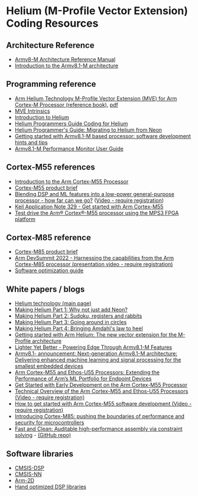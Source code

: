 # Helium (M-Profile Vector Extension) Coding Resources

## Architecture Reference

- [Armv8-M Architecture Reference Manual](https://developer.arm.com/documentation/ddi0553/latest/)
- [Introduction to the Armv8.1-M architecture](https://armkeil.blob.core.windows.net/developer/Files/pdf/white-paper/introduction-to-armv8-1-m-architecture.pdf)

## Programming reference

- [Arm Helium Technology M-Profile Vector Extension (MVE) for Arm Cortex-M Processor (reference book)](https://www.arm.com/resources/ebook/helium-mve-reference-book), [pdf](https://github.com/arm-university/Arm-Helium-Technology/blob/main/HeliumTechnology_referencebook.pdf)
- [MVE Intrinsics](https://developer.arm.com/architectures/instruction-sets/intrinsics/#f:@navigationhierarchiessimdisa=[Helium])
- [Introduction to Helium](https://developer.arm.com/documentation/102102/0103/?lang=en)
- [Helium Programmers Guide Coding for Helium](https://developer.arm.com/documentation/102095/0101/?lang=en)
- [Helium Programmer's Guide: Migrating to Helium from Neon](https://developer.arm.com/documentation/102107a/0100/?lang=en)
- [Getting started with Armv8.1-M based processor: software development hints and tips](https://community.arm.com/arm-community-blogs/b/architectures-and-processors-blog/posts/armv8_2d00_m-based-processor-software-development-hints-and-tips)
- [Armv8.1-M Performance Monitor User Guide](https://developer.arm.com/documentation/arm051-799564642-251/latest)

## Cortex-M55 references

- [Introduction to the Arm Cortex-M55 Processor](https://armkeil.blob.core.windows.net/developer/Files/pdf/white-paper/introduction-to-arm-cortex-m55-processor.pdf)
- [Cortex-M55 product brief](https://armkeil.blob.core.windows.net/developer/Files/pdf/AI/Arm-Cortex-M55-Product-Brief.pdf)
- [Blending DSP and ML features into a low-power general-purpose processor - how far can we go?](https://armkeil.blob.core.windows.net/developer/Files/pdf/white-paper/blending-dsp-and-ml-features-into-a-low-power-general-purpose-processor.pdf) ([Video - require registration](https://onlinexperiences.com/scripts/Server.nxp?LASCmd=AI:4;F:QS!10100&ShowUUID=3B24ECCD-AFBC-4117-A6AB-A3441086B3C3&AffiliateData=arm))
- [Keil Application Note 329 - Get started with Arm Cortex-M55](https://developer.arm.com/documentation/kan329/latest/)
- [Test drive the Arm®︎ Cortex®︎-M55 processor using the MPS3 FPGA platform](https://community.arm.com/arm-community-blogs/b/architectures-and-processors-blog/posts/test-drive-the-arm-cortex--m55-processor-using-the-mps3-fpga-platform)

## Cortex-M85 reference

- [Cortex-M85 product brief](https://armkeil.blob.core.windows.net/developer/Files/pdf/product-brief/arm-cortex-m85-product-brief.pdf)
- [Arm DevSummit 2022 - Harnessing the capabilities from the Arm Cortex-M85 processor (presentation video - require registration)](https://devsummit.arm.com/flow/arm/devsummit22/sessions-catalog/page/sessions/session/1656323015553001inMB)
- [Software optimization guide](https://developer.arm.com/documentation/107950/latest/)

## White papers / blogs

- [Helium technology (main page)](https://www.arm.com/why-arm/technologies/helium)
- [Making Helium Part 1: Why not just add
Neon?](https://community.arm.com/arm-research/b/articles/posts/making-helium-why-not-just-add-neon)
- [Making Helium Part 2: Sudoku, registers and
rabbits](https://community.arm.com/developer/research/b/articles/posts/making-helium-sudoku-registers-and-rabbits)
- [Making Helium Part 3: Going around in
circles](https://community.arm.com/developer/research/b/articles/posts/making-helium-going-around-in-circles)
- [Making Helium Part 4: Bringing Amdahl\'s law to
heel](https://community.arm.com/developer/research/b/articles/posts/making-helium-bringing-amdahl-s-law-to-heel)
- [Getting started with Arm Helium: The new vector extension for the
M-Profile
architecture](https://community.arm.com/processors/b/blog/posts/arm-helium-the-new-vector-extension-for-arm-m-profile-architecture)
- [Lighter Yet Better - Powering Edge Through Armv8.1-M Features](https://developer.arm.com/documentation/107564/latest/)
- [Armv8.1- announcement: Next-generation Armv8.1-M architecture: Delivering enhanced machine learning and signal processing for the smallest embedded devices](https://www.arm.com/company/news/2019/02/next-generation-armv8-1-m-architecture)
- [Arm Cortex-M55 and Ethos-U55 Processors: Extending the Performance of Arm’s ML Portfolio for Endpoint Devices](https://community.arm.com/arm-community-blogs/b/architectures-and-processors-blog/posts/cortex-m55-and-ethos-u55-processors-extending-the-performance-of-arm-ml-portfolio-for-endpoint-devices)
- [Get Started with Early Development on the Arm Cortex-M55 Processor](https://community.arm.com/arm-community-blogs/b/tools-software-ides-blog/posts/start-early-development-on-arm-cortex-m55-processor)
- [Technical Overview of the Arm Cortex-M55 and Ethos-U55 Processors (Video - require registration)](https://www.brighttalk.com/webcast/17792/391867)
- [How to get started with Arm Cortex-M55 software development (Video - require registration)](https://www.brighttalk.com/webcast/17792/386144)
- [Introducing Cortex-M85: pushing the boundaries of performance and security for microcontrollers](https://community.arm.com/arm-community-blogs/b/internet-of-things-blog/posts/introducing-cortex-m85)
- [Fast and Clean: Auditable high-performance assembly via constraint solving](https://eprint.iacr.org/2022/1303) - [\(GitHub repo\)](https://github.com/slothy-optimizer/slothy)

## Software libraries

- [CMSIS-DSP](https://github.com/ARM-software/CMSIS-DSP)
- [CMSIS-NN](https://github.com/ARM-software/CMSIS-NN)
- [Arm-2D](https://github.com/ARM-software/Arm-2D)
- [Hand optimized DSP libraries](https://github.com/ARM-software/EndpointAI/tree/master/Kernels/ARM-Optimized/DSP/Source)
